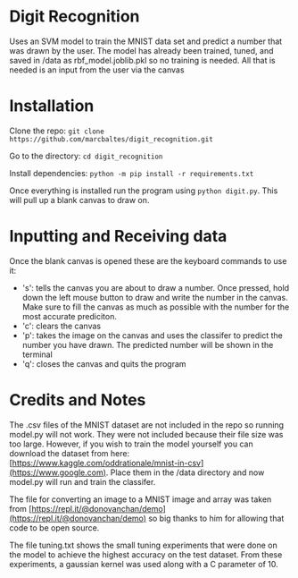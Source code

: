 # Digit Recognition
Uses an SVM model to train the MNIST data set and predict a number that was drawn by the user. The model has already been trained, tuned,
and saved in /data as rbf_model.joblib.pkl so no training is needed. All that is needed is an input from the user via the canvas

# Installation
Clone the repo: ```git clone https://github.com/marcbaltes/digit_recognition.git```

Go to the directory: ```cd digit_recognition```

Install dependencies: ```python -m pip install -r requirements.txt```

Once everything is installed run the program using ```python digit.py```. This will pull up a blank canvas to draw on.

# Inputting and Receiving data
Once the blank canvas is opened these are the keyboard commands to use it:
- 's': tells the canvas you are about to draw a number. Once pressed, hold down the left mouse button to draw and write the 
number in the canvas. Make sure to fill the canvas as much as possible with the number for the most accurate prediciton.
- 'c': clears the canvas
- 'p': takes the image on the canvas and uses the classifer to predict the number you have drawn. The predicted number will
be shown in the terminal
- 'q': closes the canvas and quits the program

# Credits and Notes
The .csv files of the MNIST dataset are not included in the repo so running model.py will not work. They were
not included because their file size was too large. However, if you wish to train the model yourself you can download
the dataset from here: [https://www.kaggle.com/oddrationale/mnist-in-csv](https://www.google.com). Place them in the /data directory and now model.py
will run and train the classifer.

The file for converting an image to a MNIST image and array was taken from [https://repl.it/@donovanchan/demo](https://repl.it/@donovanchan/demo)
so big thanks to him for allowing that code to be open source.

The file tuning.txt shows the small tuning experiments that were done on the model to achieve the highest accuracy on the test dataset. 
From these experiments, a gaussian kernel was used along with a C parameter of 10.
